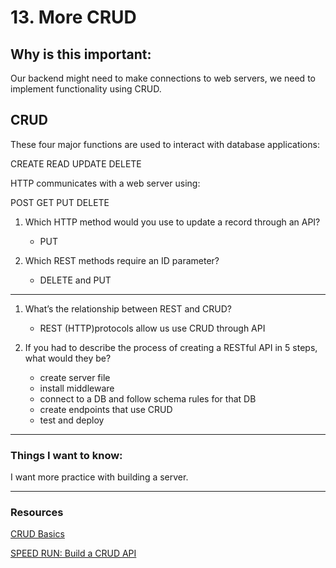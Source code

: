 # 13. More CRUD

## Why is this important:
Our backend might need to make connections to web servers, we need to implement functionality using CRUD.


## CRUD

These four major functions are used to interact with database applications:

CREATE
READ
UPDATE
DELETE

HTTP communicates with a web server using:

POST
GET
PUT
DELETE

1. Which HTTP method would you use to update a record through an API?
    - PUT

2. Which REST methods require an ID parameter?
    - DELETE and PUT

---- 

1. What’s the relationship between REST and CRUD?
    - REST (HTTP)protocols allow us use CRUD through API


2. If you had to describe the process of creating a RESTful API in 5 steps, what would they be?
    
    - create server file
    - install middleware
    - connect to a DB and follow schema rules for that DB
    - create endpoints that use CRUD
    - test and deploy
----

### Things I want to know:

I want more practice with building a server.

----

### Resources

[CRUD Basics](https://medium.com/geekculture/crud-operations-explained-2a44096e9c88)

[SPEED RUN: Build a CRUD API](https://www.youtube.com/watch?v=EzNcBhSv1Wo)